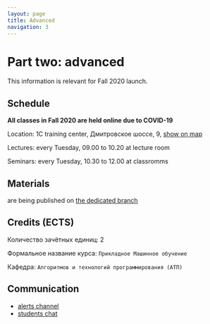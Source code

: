 ```yaml
---
layout: page
title: Advanced
navigation: 3
---
```


# Part two: advanced
This information is relevant for Fall 2020 launch.

## Schedule

**All classes in Fall 2020 are held online due to COVID-19**

Location:
1C training center, 
Дмитровское шоссе, 9, [show on map](https://yandex.ru/maps/-/CGWnfBNd)

Lectures: every Tuesday, 09.00 to 10.20 at lecture room

Seminars: every Tuesday, 10.30 to 12.00 at classromms

## Materials

are being published on [the dedicated branch](https://github.com/girafe-ai/ml-mipt/tree/advanced_f20)

## Credits (ECTS)

Количество зачётных единиц: 2

Формальное название курса: `Прикладное Машинное обучение`

Кафедра: `Алгоритмов и технологий программирования (АТП)`


## Communication

* [alerts channel](https://t.me/joinchat/AAAAAFJPY3-ZXU9mWOaSGw)
* [students chat](https://t.me/joinchat/Ak0SzlB3BQcHuqQc9ITfmg)
